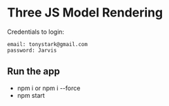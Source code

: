 # Three JS Model Rendering

Credentials to login:

```raw
email: tonystark@gmail.com
password: Jarvis
```

## Run the app

- npm i or npm i --force
- npm start
